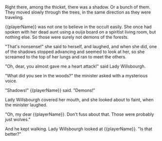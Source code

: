 Right there, among the thicket, there was a shadow. Or a bunch of them. They moved slowly through the trees, in the same direction as they were traveling.

{{playerName}} was not one to believe in the occult easily. She once had spoken with her dead aunt using a ouija board on a spiritist living room, but nothing else. So those were surely not demons of the forests.

"That's nonsense!" she said to herself, and laughed, and when she did, one of the shadows stopped advancing and seemed to look at her, so she screamed to the top of her lungs and ran to meet the others.

"Oh, dear, you almost gave me a heart attack!" said Lady Willsbourgh.

"What did you see in the woods?" the minister asked with a mysterious voice.

"Shadows!" {{playerName}} said. "Demons!"

Lady Willsbourgh covered her mouth, and she looked about to faint, when the minister laughed.

"Oh, my dear {{playerName}}. Don't fuss about that. Those were probably just wolves."

And he kept walking. Lady Willsbourgh looked at {{playerName}}. "Is that better?"
